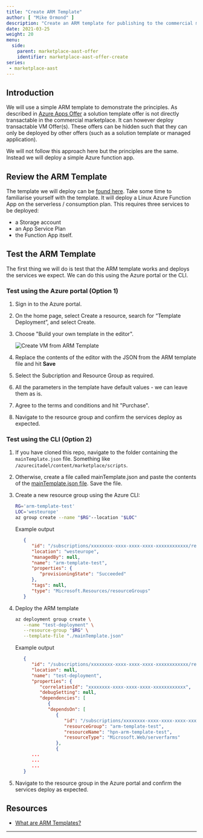```yaml
---
title: "Create ARM Template"
author: [ "Mike Ormond" ]
description: "Create an ARM template for publishing to the commercial marketplace."
date: 2021-03-25
weight: 20
menu:
  side:
    parent: marketplace-aast-offer
    identifier: marketplace-aast-offer-create
series:
 - marketplace-aast
---
```


## Introduction

We will use a simple ARM template to demonstrate the principles. As described in [Azure Apps Offer](/marketplace/introduction/offertypes#azure-apps-offer) a solution template offer is not directly transactable in the commercial marketplace. It can however deploy transactable VM Offer(s). These offers can be hidden such that they can only be deployed by other offers (such as a solution template or managed application).

We will not follow this approach here but the principles are the same. Instead we will deploy a simple Azure function app.

## Review the ARM Template

The template we will deploy can be [found here](/marketplace/scripts/mainTemplate.json). Take some time to familiarise yourself with the template. It will deploy a Linux Azure Function App on the serverless / consumption plan. This requires three services to be deployed:

* a Storage account
* an App Service Plan
* the Function App itself.  

## Test the ARM Template

The first thing we will do is test that the ARM template works and deploys the services we expect. We can do this using the Azure portal or the CLI.

### Test using the Azure portal (Option 1)

1. Sign in to the Azure portal.
1. On the home page, select Create a resource, search for “Template Deployment”, and select Create.
1. Choose "Build your own template in the editor".

   ![Create VM from ARM Template](/marketplace/images/create-from-template.png)

1. Replace the contents of the editor with the JSON from the ARM template file and hit **Save**
1. Select the Subcription and Resource Group as required.
1. All the parameters in the template have default values - we can leave them as is.
1. Agree to the terms and conditions and hit "Purchase".
1. Navigate to the resource group and confirm the services deploy as expected.

### Test using the CLI (Option 2)

1. If you have cloned this repo, navigate to the folder containing the `mainTemplate.json` file. Something like `/azurecitadel/content/marketplace/scripts`.
1. Otherwise, create a file called mainTemplate.json and paste the contents of the [mainTemplate.json file](/marketplace/scripts/mainTemplate.json). Save the file.
1. Create a new resource group using the Azure CLI:

   ```bash
   RG='arm-template-test'
   LOC='westeurope'
   az group create --name "$RG"--location "$LOC"
   ```

   Example output

   ```json
      {
         "id": "/subscriptions/xxxxxxxx-xxxx-xxxx-xxxx-xxxxxxxxxxxx/resourceGroups/arm-template-test",
         "location": "westeurope",
         "managedBy": null,
         "name": "arm-template-test",
         "properties": {
            "provisioningState": "Succeeded"
         },
         "tags": null,
         "type": "Microsoft.Resources/resourceGroups"
      }
   ```

1. Deploy the ARM template

   ```bash
   az deployment group create \
      --name "test-deployment" \
      --resource-group "$RG" \
      --template-file "./mainTemplate.json"
   ```

   Example output

   ```json
      {
         "id": "/subscriptions/xxxxxxxx-xxxx-xxxx-xxxx-xxxxxxxxxxxx/resourceGroups/arm-template-test/providers/Microsoft.Resources/deployments/test-deployment",
         "location": null,
         "name": "test-deployment",
         "properties": {
            "correlationId": "xxxxxxxx-xxxx-xxxx-xxxx-xxxxxxxxxxxx",
            "debugSetting": null,
            "dependencies": [
               {
               "dependsOn": [
                  {
                     "id": "/subscriptions/xxxxxxxx-xxxx-xxxx-xxxx-xxxxxxxxxxxx/resourceGroups/arm-template-test/providers/Microsoft.Web/serverfarms/hpn-arm-template-test",
                     "resourceGroup": "arm-template-test",
                     "resourceName": "hpn-arm-template-test",
                     "resourceType": "Microsoft.Web/serverfarms"
                  },
                  {
         ...
         ...
         ...
      }
   ```

1. Navigate to the resource group in the Azure portal and confirm the services deploy as expected.

## Resources

* [What are ARM Templates?](https://docs.microsoft.com/azure/azure-resource-manager/templates/overview)

---
